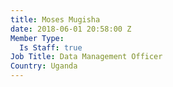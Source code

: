 ```yaml
---
title: Moses Mugisha
date: 2018-06-01 20:58:00 Z
Member Type:
  Is Staff: true
Job Title: Data Management Officer
Country: Uganda
---
```


